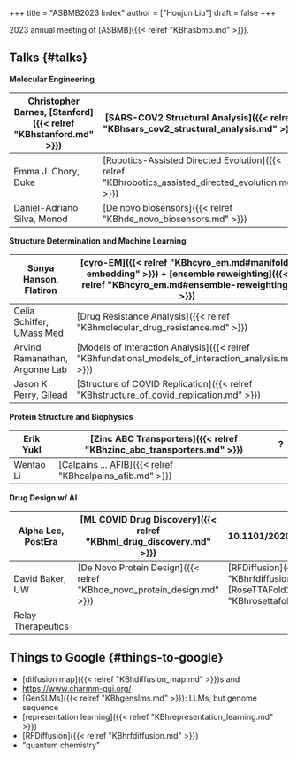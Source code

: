 +++
title = "ASBMB2023 Index"
author = ["Houjun Liu"]
draft = false
+++

2023 annual meeting of [ASBMB]({{< relref "KBhasbmb.md" >}}).


## Talks {#talks}

**Molecular Engineering**

| Christopher Barnes, [Stanford]({{< relref "KBhstanford.md" >}}) | [SARS-COV2 Structural Analysis]({{< relref "KBhsars_cov2_structural_analysis.md" >}})               | 10.1126/sciimmunol.ade0958 |
|-----------------------------------------------------------------|-----------------------------------------------------------------------------------------------------|----------------------------|
| Emma J. Chory, Duke                                             | [Robotics-Assisted Directed Evolution]({{< relref "KBhrobotics_assisted_directed_evolution.md" >}}) | 10.1038/s41592-021-01348-4 |
| Daniel-Adriano Silva, Monod                                     | [De novo biosensors]({{< relref "KBhde_novo_biosensors.md" >}})                                     | 10.1038/s41586-021-03258-z |

**Structure Determination and Machine Learning**

| Sonya Hanson, Flatiron         | [cyro-EM]({{< relref "KBhcyro_em.md#manifold-embedding" >}}) + [ensemble reweighting]({{< relref "KBhcyro_em.md#ensemble-reweighting" >}}) | 10.1073/pnas.1419276111                          |
|--------------------------------|--------------------------------------------------------------------------------------------------------------------------------------------|--------------------------------------------------|
| Celia Schiffer, UMass Med      | [Drug Resistance Analysis]({{< relref "KBhmolecular_drug_resistance.md" >}})                                                               | 10.7554/eLife.77433                              |
| Arvind Ramanathan, Argonne Lab | [Models of Interaction Analysis]({{< relref "KBhfundational_models_of_interaction_analysis.md" >}})                                        | ?, see [GenSLMs]({{< relref "KBhgenslms.md" >}}) |
| Jason K Perry, Gilead          | [Structure of COVID Replication]({{< relref "KBhstructure_of_covid_replication.md" >}})                                                    |                                                  |

**Protein Structure and Biophysics**

| Erik Yukl | [Zinc ABC Transporters]({{< relref "KBhzinc_abc_transporters.md" >}}) | ? |
|-----------|-----------------------------------------------------------------------|---|
| Wentao Li | [Calpains ... AFIB]({{< relref "KBhcalpains_afib.md" >}})             |   |

**Drug Design w/ AI**

| Alpha Lee, PostEra | [ML COVID Drug Discovery]({{< relref "KBhml_drug_discovery.md" >}})     | 10.1101/2020.10.29.339317                                                                              |
|--------------------|-------------------------------------------------------------------------|--------------------------------------------------------------------------------------------------------|
| David Baker, UW    | [De Novo Protein Design]({{< relref "KBhde_novo_protein_design.md" >}}) | [RFDiffusion]({{< relref "KBhrfdiffusion.md" >}}), [RoseTTAFold2]({{< relref "KBhrosettafold2.md" >}}) |
| Relay Therapeutics |                                                                         |                                                                                                        |


## Things to Google {#things-to-google}

-   [diffusion map]({{< relref "KBhdiffusion_map.md" >}})s and
-   <https://www.charmm-gui.org/>
-   [GenSLMs]({{< relref "KBhgenslms.md" >}}): LLMs, but genome sequence
-   [representation learning]({{< relref "KBhrepresentation_learning.md" >}})
-   [RFDiffusion]({{< relref "KBhrfdiffusion.md" >}})
-   "quantum chemistry"